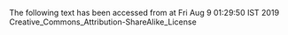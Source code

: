 The following text has been accessed from at Fri Aug 9 01:29:50 IST 2019
Creative_Commons_Attribution-ShareAlike_License
